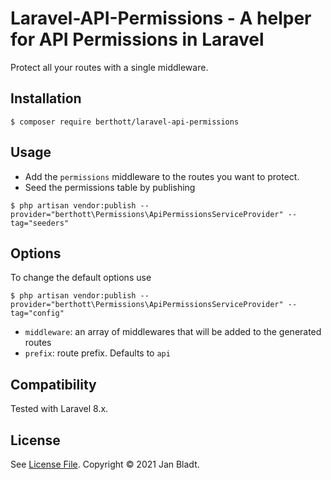 # Laravel-API-Permissions - A helper for API Permissions in Laravel

Protect all your routes with a single middleware.

## Installation

```
$ composer require berthott/laravel-api-permissions
```

## Usage

* Add the `permissions` middleware to the routes you want to protect.
* Seed the permissions table by publishing
```
$ php artisan vendor:publish --provider="berthott\Permissions\ApiPermissionsServiceProvider" --tag="seeders"
```

## Options

To change the default options use
```
$ php artisan vendor:publish --provider="berthott\Permissions\ApiPermissionsServiceProvider" --tag="config"
```
* `middleware`: an array of middlewares that will be added to the generated routes
* `prefix`: route prefix. Defaults to `api`

## Compatibility

Tested with Laravel 8.x.

## License

See [License File](license.md). Copyright © 2021 Jan Bladt.
